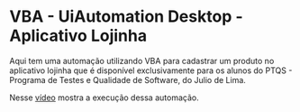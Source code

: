 # VBA - UiAutomation Desktop - Aplicativo Lojinha

Aqui tem uma automação utilizando VBA para cadastrar um produto no aplicativo lojinha que é disponível exclusivamente para os alunos do PTQS - Programa de Testes e Qualidade de Software, do Julio de Lima.

Nesse [vídeo](9https://github.com/WillianROM/VBA-UiAutomationDesktop-Lojinha) mostra a execução dessa automação.
